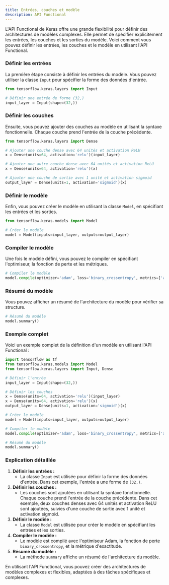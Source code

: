 ```yaml
---
title: Entrées, couches et modèle
description: API Functional
---
```


L'API Functional de Keras offre une grande flexibilité pour définir des architectures de modèles complexes. Elle permet de spécifier explicitement les entrées, les couches et les sorties du modèle. Voici comment vous pouvez définir les entrées, les couches et le modèle en utilisant l'API Functional.

### Définir les entrées

La première étape consiste à définir les entrées du modèle. Vous pouvez utiliser la classe `Input` pour spécifier la forme des données d'entrée.

```python
from tensorflow.keras.layers import Input

# Définir une entrée de forme (32,)
input_layer = Input(shape=(32,))

```

### Définir les couches

Ensuite, vous pouvez ajouter des couches au modèle en utilisant la syntaxe fonctionnelle. Chaque couche prend l'entrée de la couche précédente.

```python
from tensorflow.keras.layers import Dense

# Ajouter une couche dense avec 64 unités et activation ReLU
x = Dense(units=64, activation='relu')(input_layer)

# Ajouter une autre couche dense avec 64 unités et activation ReLU
x = Dense(units=64, activation='relu')(x)

# Ajouter une couche de sortie avec 1 unité et activation sigmoid
output_layer = Dense(units=1, activation='sigmoid')(x)

```

### Définir le modèle

Enfin, vous pouvez créer le modèle en utilisant la classe `Model`, en spécifiant les entrées et les sorties.

```python
from tensorflow.keras.models import Model

# Créer le modèle
model = Model(inputs=input_layer, outputs=output_layer)

```

### Compiler le modèle

Une fois le modèle défini, vous pouvez le compiler en spécifiant l'optimiseur, la fonction de perte et les métriques.

```python
# Compiler le modèle
model.compile(optimizer='adam', loss='binary_crossentropy', metrics=['accuracy'])

```

### Résumé du modèle

Vous pouvez afficher un résumé de l'architecture du modèle pour vérifier sa structure.

```python
# Résumé du modèle
model.summary()

```

### Exemple complet

Voici un exemple complet de la définition d'un modèle en utilisant l'API Functional :

```python
import tensorflow as tf
from tensorflow.keras.models import Model
from tensorflow.keras.layers import Input, Dense

# Définir l'entrée
input_layer = Input(shape=(32,))

# Définir les couches
x = Dense(units=64, activation='relu')(input_layer)
x = Dense(units=64, activation='relu')(x)
output_layer = Dense(units=1, activation='sigmoid')(x)

# Créer le modèle
model = Model(inputs=input_layer, outputs=output_layer)

# Compiler le modèle
model.compile(optimizer='adam', loss='binary_crossentropy', metrics=['accuracy'])

# Résumé du modèle
model.summary()

```

### Explication détaillée

1. **Définir les entrées :**
   - La classe `Input` est utilisée pour définir la forme des données d'entrée. Dans cet exemple, l'entrée a une forme de `(32,)`.
2. **Définir les couches :**
   - Les couches sont ajoutées en utilisant la syntaxe fonctionnelle. Chaque couche prend l'entrée de la couche précédente. Dans cet exemple, deux couches denses avec 64 unités et activation ReLU sont ajoutées, suivies d'une couche de sortie avec 1 unité et activation sigmoid.
3. **Définir le modèle :**
   - La classe `Model` est utilisée pour créer le modèle en spécifiant les entrées et les sorties.
4. **Compiler le modèle :**
   - Le modèle est compilé avec l'optimiseur Adam, la fonction de perte `binary_crossentropy`, et la métrique d'exactitude.
5. **Résumé du modèle :**
   - La méthode `summary` affiche un résumé de l'architecture du modèle.

En utilisant l'API Functional, vous pouvez créer des architectures de modèles complexes et flexibles, adaptées à des tâches spécifiques et complexes.
